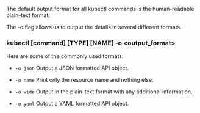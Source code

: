The default output format for all kubectl commands is the human-readable plain-text format.

The -o flag allows us to output the details in several different formats.

### kubectl [command] [TYPE] [NAME] -o <output_format>

Here are some of the commonly used formats:

* `-o json` Output a JSON formatted API object.

* `-o name` Print only the resource name and nothing else.

* `-o wide` Output in the plain-text format with any additional information.

* `-o yaml` Output a YAML formatted API object.